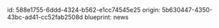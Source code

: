 id: 588e1755-6ddd-4324-b562-e1cc74545e25
origin: 5b630447-4350-43bc-ad41-cc52fab2508d
blueprint: news
